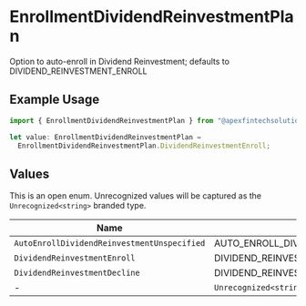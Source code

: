 # EnrollmentDividendReinvestmentPlan

Option to auto-enroll in Dividend Reinvestment; defaults to DIVIDEND_REINVESTMENT_ENROLL

## Example Usage

```typescript
import { EnrollmentDividendReinvestmentPlan } from "@apexfintechsolutions/ascend-sdk/models/components";

let value: EnrollmentDividendReinvestmentPlan =
  EnrollmentDividendReinvestmentPlan.DividendReinvestmentEnroll;
```

## Values

This is an open enum. Unrecognized values will be captured as the `Unrecognized<string>` branded type.

| Name                                          | Value                                         |
| --------------------------------------------- | --------------------------------------------- |
| `AutoEnrollDividendReinvestmentUnspecified`   | AUTO_ENROLL_DIVIDEND_REINVESTMENT_UNSPECIFIED |
| `DividendReinvestmentEnroll`                  | DIVIDEND_REINVESTMENT_ENROLL                  |
| `DividendReinvestmentDecline`                 | DIVIDEND_REINVESTMENT_DECLINE                 |
| -                                             | `Unrecognized<string>`                        |